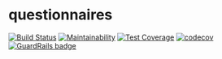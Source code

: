 # questionnaires

[![Build Status](https://travis-ci.com/Dmitry-N-Medvedev/questionnaires.svg?branch=main)](https://travis-ci.com/Dmitry-N-Medvedev/questionnaires)
[![Maintainability](https://api.codeclimate.com/v1/badges/2b51d0946bf6bb4ca738/maintainability)](https://codeclimate.com/github/Dmitry-N-Medvedev/questionnaires/maintainability)
[![Test Coverage](https://api.codeclimate.com/v1/badges/2b51d0946bf6bb4ca738/test_coverage)](https://codeclimate.com/github/Dmitry-N-Medvedev/questionnaires/test_coverage)
[![codecov](https://codecov.io/gh/Dmitry-N-Medvedev/questionnaires/branch/main/graph/badge.svg?token=DT0QI8YQ3C)](https://codecov.io/gh/Dmitry-N-Medvedev/questionnaires)
[![GuardRails badge](https://api.guardrails.io/v2/badges/Dmitry-N-Medvedev/questionnaires.svg?token=d39e0dde1582f412db394f52670dddcf7523adc05f5a199de0a6cf7f1f4d6cfe&provider=github)](https://dashboard.guardrails.io/gh/Dmitry-N-Medvedev/67424)
